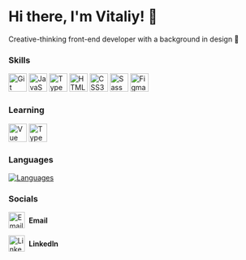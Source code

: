 # Hi there, I'm Vitaliy! 👋

Creative-thinking front-end developer with a background in design 🌌


### Skills

<div>
   <img src="https://raw.githubusercontent.com/danielcranney/readme-generator/main/public/icons/skills/git-colored.svg" width="36" height="36" alt="Git" />
  <img src="https://raw.githubusercontent.com/danielcranney/readme-generator/main/public/icons/skills/javascript-colored.svg" width="36" height="36" alt="JavaScript" />
  <img src="https://raw.githubusercontent.com/danielcranney/readme-generator/main/public/icons/skills/typescript-colored.svg" width="36" height="36" alt="TypeScript" />
  <img src="https://raw.githubusercontent.com/danielcranney/readme-generator/main/public/icons/skills/html5-colored.svg" width="36" height="36" alt="HTML5" />
  <img src="https://raw.githubusercontent.com/danielcranney/readme-generator/main/public/icons/skills/css3-colored.svg" width="36" height="36" alt="CSS3" />
  <img src="https://raw.githubusercontent.com/danielcranney/readme-generator/main/public/icons/skills/sass-colored.svg" width="36" height="36" alt="Sass" />
  <img src="https://raw.githubusercontent.com/danielcranney/readme-generator/main/public/icons/skills/figma-colored.svg" width="36" height="36" alt="Figma" />
</div>
 
### Learning

<div>
  <img src="https://raw.githubusercontent.com/danielcranney/readme-generator/main/public/icons/skills/vuejs-colored.svg" width="36" height="36" alt="Vue" />
  <img src="https://raw.githubusercontent.com/danielcranney/readme-generator/main/public/icons/skills/typescript-colored.svg" width="36" height="36" alt="TypeScript" />
</div>

### Languages

<a href="https://github.com/VitaliySamborskiy" align="left">
<img src="https://github-readme-stats.vercel.app/api/top-langs/?username=VitaliySamborskiy&count=10&title_color=000000&text_color=000000&icon_color=4caf50&bg_color=gradient&gradient_color1=red&gradient_color2=blue&hide_border=false&locale=en&custom_title=Languages&layout=compact" alt="Languages" />
</a>

### Socials

<p align="left">
  <a href="mailto:vitaliysamborsky2002@gmail.com" target="_blank" rel="noreferrer" style="text-decoration: none; display: flex; align-items: center;">
    <img src="https://www.svgrepo.com/show/303161/gmail-icon-logo.svg" width="32" height="32" alt="Email" />
    <b style="margin-left: 8px;">Email</b>
  </a>
</p>

<p align="left">
  <a href="https://www.linkedin.com/in/vitalii-s-7554b4262/" target="_blank" rel="noreferrer" style="text-decoration: none; display: flex; align-items: center;">
    <img src="https://raw.githubusercontent.com/danielcranney/readme-generator/main/public/icons/socials/linkedin.svg" width="32" height="32" alt="LinkedIn" />
    <b style="margin-left: 8px;">LinkedIn</b>
  </a>
</p>
